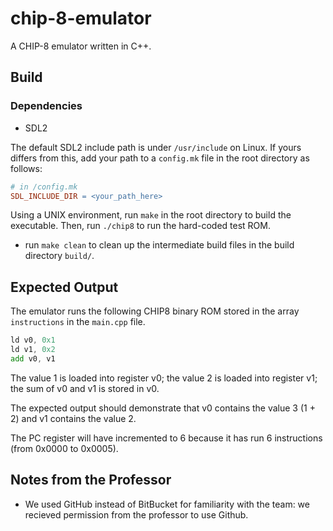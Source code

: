 # chip-8-emulator
A CHIP-8 emulator written in C++.

## Build

### Dependencies
* SDL2

The default SDL2 include path is under `/usr/include` on Linux. If yours differs from this, add your path to a `config.mk` file in the root directory as follows:

```makefile
# in /config.mk
SDL_INCLUDE_DIR = <your_path_here>
```

Using a UNIX environment, run `make` in the root directory to build the executable. Then, run `./chip8` to run the hard-coded test ROM.

* run `make clean` to clean up the intermediate build files in the build directory `build/`.

## Expected Output
The emulator runs the following CHIP8 binary ROM stored in the array `instructions` in the `main.cpp` file.
```asm
ld v0, 0x1
ld v1, 0x2
add v0, v1
```
The value 1 is loaded into register v0; the value 2 is loaded into register v1; the sum of v0 and v1 is stored in v0.

The expected output should demonstrate that v0 contains the value 3 (1 + 2) and v1 contains the value 2.

The PC register will have incremented to 6 because it has run 6 instructions (from 0x0000 to 0x0005).

## Notes from the Professor
* We used GitHub instead of BitBucket for familiarity with the team: we recieved permission from the professor to use Github.
